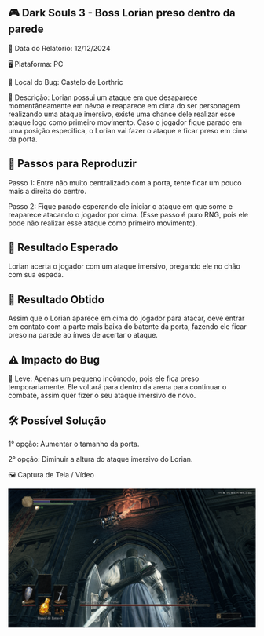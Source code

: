 ## 🎮 Dark Souls 3 - Boss Lorian preso dentro da parede

📅 Data do Relatório: 12/12/2024

🖥️ Plataforma: PC

📍 Local do Bug: Castelo de Lorthric 

📝 Descrição: Lorian possui um ataque em que desaparece momentâneamente em névoa e reaparece em cima do ser personagem realizando uma ataque imersivo, existe uma chance dele realizar esse ataque logo como primeiro movimento. Caso o jogador fique parado em uma posição especifica, o Lorian vai fazer o ataque e ficar preso em cima da porta.

## 🔄 Passos para Reproduzir 

Passo 1: Entre não muito centralizado com a porta, tente ficar um pouco mais a direita do centro.

Passo 2: Fique parado esperando ele iniciar o ataque em que some e reaparece atacando o jogador por cima. (Esse passo é puro RNG, pois ele pode não realizar esse ataque como primeiro movimento).

## 🎯 Resultado Esperado 

Lorian acerta o jogador com um ataque imersivo, pregando ele no chão com sua espada.

## 🚨 Resultado Obtido 

Assim que o Lorian aparece em cima do jogador para atacar, deve entrar em contato com a parte mais baixa do batente da porta, fazendo ele ficar preso na parede ao ínves de acertar o ataque.

## ⚠ Impacto do Bug 

🔹 Leve: Apenas um pequeno incômodo, pois ele fica preso temporariamente. Ele voltará para dentro da arena para continuar o combate, assim quer fizer o seu ataque imersivo de novo.

## 🛠 Possível Solução 

1° opção: Aumentar o tamanho da porta.

2° opção: Diminuir a altura do ataque imersivo do Lorian. 


🖼️ Captura de Tela / Vídeo 

![Bug do Dark Souls 3](https://github.com/Pedr0-Raposo/Portfolio_Beta_Tester/blob/main/Bugs%20Relatados/imagens/%5BDarkSouls3%5D%20Boss%20na%20parede.png)
